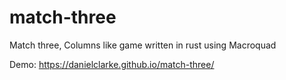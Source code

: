 # match-three
Match three, Columns like game written in rust using Macroquad

Demo: https://danielclarke.github.io/match-three/